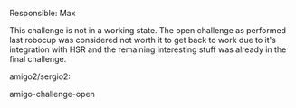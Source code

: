 Responsible: Max

This challenge is not in a working state.
The open challenge as performed last robocup was considered not worth it to get back to work due to it's integration with HSR and the remaining interesting stuff was already in the final challenge.

amigo2/sergio2:

amigo-challenge-open
